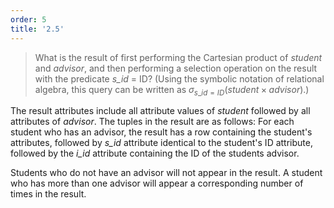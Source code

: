 ```yaml
---
order: 5
title: '2.5'
---
```

> What is the result of first performing the Cartesian product of _student_
> and _advisor_, and then performing a selection operation on the result 
> with the predicate _s_id_ = ID? (Using the symbolic notation of relational 
> algebra, this query can be written as $\sigma_{s\_id = ID}(student \times advisor)$.)

The result attributes include all attribute values of _student_ followed by 
all attributes of _advisor_. The tuples in the result are as follows: For each
student who has an advisor, the result has a row containing the student's 
attributes, followed by _s_id_ attribute identical to the student's ID attribute, 
followed by the _i_id_ attribute containing the ID of the students advisor. 

Students who do not have an advisor will not appear in the result. A student who
has more than one advisor will appear a corresponding number of times in the result. 